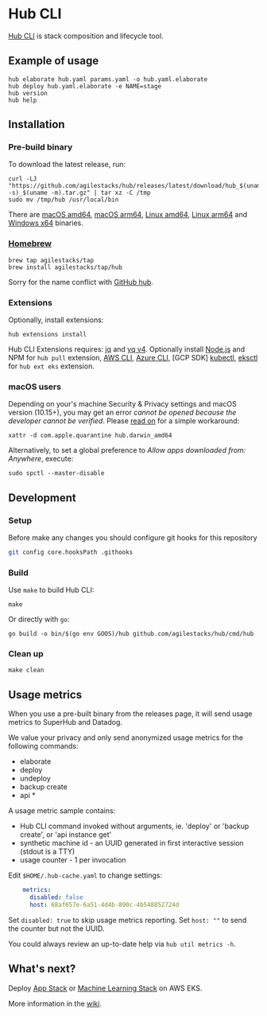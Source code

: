 # Hub CLI

[Hub CLI](https://superhub.io) is stack composition and lifecycle tool.

## Example of usage

```shell
hub elaborate hub.yaml params.yaml -o hub.yaml.elaborate
hub deploy hub.yaml.elaborate -e NAME=stage
hub version
hub help
```

## Installation

### Pre-build binary

To download the latest release, run:

```shell
curl -LJ "https://github.com/agilestacks/hub/releases/latest/download/hub_$(uname -s)_$(uname -m).tar.gz" | tar xz -C /tmp
sudo mv /tmp/hub /usr/local/bin
```

There are [macOS amd64](https://github.com/agilestacks/hub/releases/latest/download/hub_Darwin_arm64.tar.gz), [macOS arm64](https://github.com/agilestacks/hub/releases/latest/download/hub_Darwin_x86_64.tar.gz), [Linux amd64](https://github.com/agilestacks/hub/releases/latest/download/hub_Linux_arm64.tar.gz), [Linux arm64](https://github.com/agilestacks/hub/releases/latest/download/hub_Linux_x86_64.tar.gz) and [Windows x64](https://github.com/agilestacks/hub/releases/latest/download/hub_Windows_x86_64.zip) binaries.

### [Homebrew](https://brew.sh/)

```shell
brew tap agilestacks/tap
brew install agilestacks/tap/hub
```

Sorry for the name conflict with [GitHub hub](https://hub.github.com).

### Extensions

Optionally, install extensions:

```shell
hub extensions install
```

Hub CLI Extensions requires: [jq] and [yq v4].
Optionally install [Node.js] and NPM for `hub pull` extension, [AWS CLI], [Azure CLI], [GCP SDK] [kubectl], [eksctl] for `hub ext eks` extension.

### macOS users

Depending on your's machine Security & Privacy settings and macOS version (10.15+), you may get an error _cannot be opened because the developer cannot be verified_. Please [read on](https://github.com/hashicorp/terraform/issues/23033#issuecomment-542302933) for a simple workaround:

```shell
xattr -d com.apple.quarantine hub.darwin_amd64
```

Alternatively, to set a global preference to _Allow apps downloaded from: Anywhere_, execute:

```shell
sudo spctl --master-disable
```

## Development

### Setup

Before make any changes you should configure git hooks for this repository

```bash
git config core.hooksPath .githooks
```

### Build

Use `make` to build Hub CLI:

```shell
make
```

Or directly with `go`:

```shell
go build -o bin/$(go env GOOS)/hub github.com/agilestacks/hub/cmd/hub
```

### Clean up

```shell
make clean
```

## Usage metrics

When you use a pre-built binary from the releases page, it will send usage metrics to SuperHub and Datadog.

We value your privacy and only send anonymized usage metrics for the following commands:

- elaborate
- deploy
- undeploy
- backup create
- api *

A usage metric sample contains:

- Hub CLI command invoked without arguments, ie. 'deploy' or 'backup create', or 'api instance get'
- synthetic machine id - an UUID generated in first interactive session (stdout is a TTY)
- usage counter - 1 per invocation

Edit `$HOME/.hub-cache.yaml` to change settings:

```yaml
    metrics:
      disabled: false
      host: 68af657e-6a51-4d4b-890c-4b548852724d
```

Set `disabled: true` to skip usage metrics reporting.
Set `host: ""` to send the counter but not the UUID.

You could always review an up-to-date help via `hub util metrics -h`.

## What's next?

Deploy [App Stack](https://github.com/agilestacks/stack-app-eks) or [Machine Learning Stack](https://github.com/agilestacks/stack-ml-eks) on AWS EKS.

More information in the [wiki](https://github.com/agilestacks/hub/wiki).

[AWS CLI]: https://aws.amazon.com/cli/
[Azure CLI]: https://docs.microsoft.com/en-us/cli/azure/
[GCP SDK CLI]: https://cloud.google.com/sdk/docs/install
[kubectl]: https://kubernetes.io/docs/reference/kubectl/overview/
[eksctl]: https://eksctl.io
[jq]: https://stedolan.github.io/jq/
[yq v4]: https://github.com/mikefarah/yq
[Node.js]: https://nodejs.org

